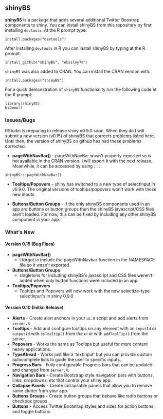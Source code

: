 shinyBS
-------

**shinyBS** is a package that adds several additional Twitter Boostrap components to shiny.
You can install shinyBS from this repository by first installing `devtools`. At the R prompt type:

```
install.packages("devtools")
```

After installing `devtools` in R you can install shinyBS by typing at the R prompt: 

```
install_github("shinyBS", "ebailey78")
```

`shinyBS` was also added to CRAN. You can install the CRAN version with:

```
install.packages("shinyBS")
```

For a quick demonstration of `shinyBS` functionality run the following code at the R prompt:

```
library(shinyBS)
bsDemo()
```

### Issues/Bugs

RStudio is preparing to release shiny v0.9.0 soon. When they do I will submit a new version (v0.15) of shinyBS that corrects problems listed here. Until then, the version of shinyBS on github has had these problems corrected.

* **pageWithNavBar()** - pageWithNavBar wasn't properly exported so is not available in the CRAN version. I will export it with the next release. Meanwhile, it can be accessed by using `:::`:
 
```
shinyBS:::pageWithNavBar()
```

* **Tooltips/Popovers** - shiny has switched to a new type of selectInput in v0.9.0. The original versions of tooltips/popovers won't work with these new inputs.

* **Buttons/Button Groups** - If the only shinyBS components used in an app are buttons or button groups then the shinyBS javascript/CSS files aren't loaded. For now, this can be fixed by including any other shinyBS component in your app.

### What's New

#### Version 0.15 (Bug Fixes)

* **pageWithNavBar()**
  * I forgot to include the pageWithNavbar function in the NAMESPACE file so it wasn't exported
* **Buttons/Button Groups** 
  * singletons for including shinyBS's javascript and CSS files weren't added when only button functions were included in an app
* **Tooltips/Popovers**
  * Tooltips and Popovers will now work with the new selectize-type selectInput's in shiny 0.9.0

#### Version 0.10 (Initial Release)

* **Alerts** - Create alert anchors in your `ui.R` script and add alerts from `server.R`
* **Tooltips** - Add and configure tooltips on any element with an `inputId` or `outputId` with `bsTooltip()` from the ui or with `addToolTip()` from the server.
* **Popovers** - Works the same as Tooltips but useful for more content heavy applications.
* **TypeAhead** - Works just like a 'textInput' but you can provide custom autocomplete lists to guide the user to specific inputs.
* **Progress Bars** - Fully configurable Progress bars that can be updated and changed from `server.R`.
* **Navigation Bars** - Create Bootstrap style navigation bars with buttons, links, dropdowns, etc that control your shiny app.
* **Collapse Panels** - Create collapsable panels that allow you to remove some clutter from your app.
* **Buttons Groups** - Create button groups that behave like radio buttons or checkbox groups
* **Buttons** - Access Twitter Bootstrap styles and sizes for action buttons and toggle buttons

